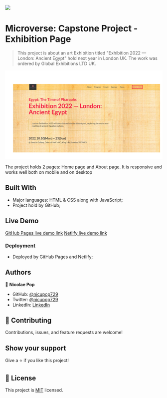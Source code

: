 ![](https://img.shields.io/badge/Microverse-blueviolet)

# Microverse: Capstone Project - Exhibition Page

> This project is about an art Exhibition titled "Exhibition 2022 &mdash; London: Ancient Egypt" hold next year in London UK. The work was ordered by Global Exhibitions LTD UK.

![screenshot](./src/resources/project-preview.jpg)

The project holds 2 pages: Home page and About page. It is responsive and works well both on mobile and on desktop

## Built With

- Major languages: HTML & CSS along with JavaScript;
- Project hold by GitHub;

## Live Demo

[GitHub Pages live demo link](https://nicupop729.github.io/Exhibition-Page/)
[Netlify live demo link](https://exhibition-page.netlify.app/)

### Deployment

- Deployed by GitHub Pages and Netlify;

## Authors

👤 **Nicolae Pop**

- GitHub: [@nicupop729](https://github.com/nicupop729)
- Twitter: [@nicupop729](https://twitter.com/nicupop729)
- LinkedIn: [LinkedIn](https://www.linkedin.com/in/nicolae-pop/)

## 🤝 Contributing

Contributions, issues, and feature requests are welcome!

## Show your support

Give a ⭐️ if you like this project!

## 📝 License

This project is [MIT](./MIT.md) licensed.
